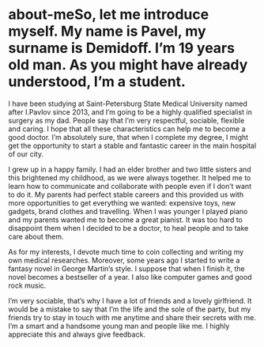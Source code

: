 # about-meSo, let me introduce myself. My name is Pavel, my surname is Demidoff. I’m 19 years old man. As you might have already understood, I’m a student.

I have been studying at Saint-Petersburg State Medical University named after I.Pavlov since 2013, and I’m going to be a highly qualified specialist in surgery as my dad. People say that I’m very respectful, sociable, flexible and caring. I hope that all these characteristics can help me to become a good doctor. I’m absolutely sure, that when I complete my degree, I might get the opportunity to start a stable and fantastic career in the main hospital of our city.

I grew up in a happy family. I had an elder brother and two little sisters and this brightened my childhood, as we were always together. It helped me to learn how to communicate and collaborate with people even if I don’t want to do it. My parents had perfect stable careers and this provided us with more opportunities to get everything we wanted: expensive toys, new gadgets, brand clothes and travelling. When I was younger I played piano and my parents wanted me to become a great pianist. It was too hard to disappoint them when I decided to be a doctor, to heal people and to take care about them.

As for my interests, I devote much time to coin collecting and writing my own medical researches. Moreover, some years ago I started to write a fantasy novel in George Martin’s style. I suppose that when I finish it, the novel becomes a bestseller of a year. I also like computer games and good rock music.

I’m very sociable, that’s why I have a lot of friends and a lovely girlfriend. It would be a mistake to say that I’m the life and the sole of the party, but my friends try to stay in touch with me anytime and share their secrets with me. I’m a smart and a handsome young man and people like me. I highly appreciate this and always give feedback.